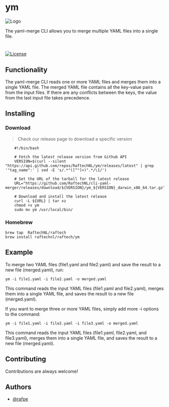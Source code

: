 # ym

![Logo](https://img.raftech.nl/white_logo_color1_background.png)

The yaml-merge CLI allows you to merge multiple YAML files into a single file.



#
[![License](https://img.shields.io/github/license/raftechnl/cli-yaml-merger)](./LICENSE)


## Functionality

The yaml-merge CLI reads one or more YAML files and merges them into a single YAML file. The merged YAML file contains all the key-value pairs from the input files. If there are any conflicts between the keys, the value from the last input file takes precedence.

## Installing

### Download
> Check our release page to download a specific version

```shell
    #!/bin/bash

    # Fetch the latest release version from Github API
    VERSION=$(curl --silent "https://api.github.com/repos/RaftechNL/ym/releases/latest" | grep '"tag_name":' | sed -E 's/.*"([^"]+)".*/\1/')

    # Set the URL of the tarball for the latest release
    URL="https://github.com/RaftechNL/cli-yaml-merger/releases/download/${VERSION}/ym_${VERSION}_darwin_x86_64.tar.gz"

    # Download and install the latest release
    curl -L ${URL} | tar xz
    chmod +x ym
    sudo mv ym /usr/local/bin/
```

### Homebrew
```shell
brew tap  RaftechNL/raftech
brew install raftechnl/raftech/ym
```

## Example

To merge two YAML files (file1.yaml and file2.yaml) and save the result to a new file (merged.yaml), run:

```shell
ym -i file1.yaml -i file2.yaml -o merged.yaml
```

This command reads the input YAML files (file1.yaml and file2.yaml), merges them into a single YAML file, and saves the result to a new file (merged.yaml).

If you want to merge three or more YAML files, simply add more -i options to the command:

```shell
ym -i file1.yaml -i file2.yaml -i file3.yaml -o merged.yaml
```

This command reads the input YAML files (file1.yaml, file2.yaml, and file3.yaml), merges them into a single YAML file, and saves the result to a new file (merged.yaml).


## Contributing

Contributions are always welcome!


## Authors

- [@rafpe](https://www.github.com/rafpe)
